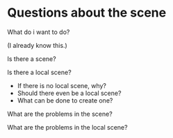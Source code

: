 # Questions about the scene

What do i want to do?

(I already know this.)

Is there a scene?

Is there a local scene?

- If there is no local scene, why?
- Should there even be a local scene?
- What can be done to create one?

What are the problems in the scene?

What are the problems in the local scene?

